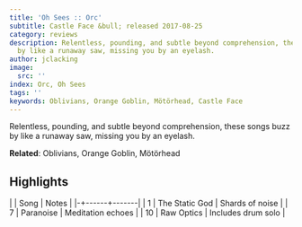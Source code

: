 ```yaml
---
title: 'Oh Sees :: Orc'
subtitle: Castle Face &bull; released 2017-08-25
category: reviews
description: Relentless, pounding, and subtle beyond comprehension, these songs buzz
  by like a runaway saw, missing you by an eyelash.
author: jclacking
image:
  src: ''
index: Orc, Oh Sees
tags: ''
keywords: Oblivians, Orange Goblin, Mötörhead, Castle Face
---
```

Relentless, pounding, and subtle beyond comprehension, these songs buzz by like a runaway saw, missing you by an eyelash.<!--more-->

**Related**: Oblivians, Orange Goblin, Mötörhead

## Highlights

| | Song | Notes |
|-+------+-------|
| 1 | The Static God | Shards of noise |
| 7 | Paranoise | Meditation echoes |
| 10 | Raw Optics | Includes drum solo |

